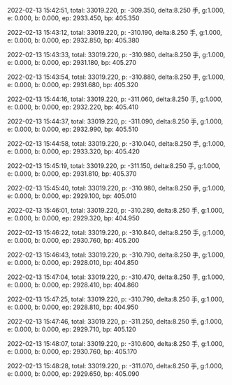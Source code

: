 2022-02-13 15:42:51, total: 33019.220, p: -309.350, delta:8.250 手, g:1.000, e: 0.000, b: 0.000, ep: 2933.450, bp: 405.350

2022-02-13 15:43:12, total: 33019.220, p: -310.190, delta:8.250 手, g:1.000, e: 0.000, b: 0.000, ep: 2932.850, bp: 405.380

2022-02-13 15:43:33, total: 33019.220, p: -310.980, delta:8.250 手, g:1.000, e: 0.000, b: 0.000, ep: 2931.180, bp: 405.270

2022-02-13 15:43:54, total: 33019.220, p: -310.880, delta:8.250 手, g:1.000, e: 0.000, b: 0.000, ep: 2931.680, bp: 405.320

2022-02-13 15:44:16, total: 33019.220, p: -311.060, delta:8.250 手, g:1.000, e: 0.000, b: 0.000, ep: 2932.220, bp: 405.410

2022-02-13 15:44:37, total: 33019.220, p: -311.090, delta:8.250 手, g:1.000, e: 0.000, b: 0.000, ep: 2932.990, bp: 405.510

2022-02-13 15:44:58, total: 33019.220, p: -310.040, delta:8.250 手, g:1.000, e: 0.000, b: 0.000, ep: 2933.320, bp: 405.420

2022-02-13 15:45:19, total: 33019.220, p: -311.150, delta:8.250 手, g:1.000, e: 0.000, b: 0.000, ep: 2931.810, bp: 405.370

2022-02-13 15:45:40, total: 33019.220, p: -310.980, delta:8.250 手, g:1.000, e: 0.000, b: 0.000, ep: 2929.100, bp: 405.010

2022-02-13 15:46:01, total: 33019.220, p: -310.280, delta:8.250 手, g:1.000, e: 0.000, b: 0.000, ep: 2929.320, bp: 404.950

2022-02-13 15:46:22, total: 33019.220, p: -310.840, delta:8.250 手, g:1.000, e: 0.000, b: 0.000, ep: 2930.760, bp: 405.200

2022-02-13 15:46:43, total: 33019.220, p: -310.790, delta:8.250 手, g:1.000, e: 0.000, b: 0.000, ep: 2928.010, bp: 404.850

2022-02-13 15:47:04, total: 33019.220, p: -310.470, delta:8.250 手, g:1.000, e: 0.000, b: 0.000, ep: 2928.410, bp: 404.860

2022-02-13 15:47:25, total: 33019.220, p: -310.790, delta:8.250 手, g:1.000, e: 0.000, b: 0.000, ep: 2928.810, bp: 404.950

2022-02-13 15:47:46, total: 33019.220, p: -311.250, delta:8.250 手, g:1.000, e: 0.000, b: 0.000, ep: 2929.710, bp: 405.120

2022-02-13 15:48:07, total: 33019.220, p: -310.600, delta:8.250 手, g:1.000, e: 0.000, b: 0.000, ep: 2930.760, bp: 405.170

2022-02-13 15:48:28, total: 33019.220, p: -311.070, delta:8.250 手, g:1.000, e: 0.000, b: 0.000, ep: 2929.650, bp: 405.090